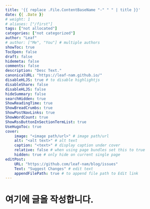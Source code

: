 ```yaml
---
title: '{{ replace .File.ContentBaseName "-" " " | title }}'
date: {{ .Date }}
# weight: 1
# aliases: ["/first"]
tags: ["not allocated"]
categories: ["not categorized"]
author: "Leaf"
# author: ["Me", "You"] # multiple authors
showToc: true
TocOpen: false
draft: false
hidemeta: false
comments: false
description: "Desc Text."
canonicalURL: "https://leaf-nam.github.io/"
disableHLJS: true # to disable highlightjs
disableShare: false
disableHLJS: false
hideSummary: false
searchHidden: true
ShowReadingTime: true
ShowBreadCrumbs: true
ShowPostNavLinks: true
ShowWordCount: true
ShowRssButtonInSectionTermList: true
UseHugoToc: true
cover:
    image: "<image path/url>" # image path/url
    alt: "<alt text>" # alt text
    caption: "<text>" # display caption under cover
    relative: false # when using page bundles set this to true
    hidden: true # only hide on current single page
editPost:
    URL: "https://github.com/leaf-nam/blog/issues"
    Text: "Suggest Changes" # edit text
    appendFilePath: true # to append file path to Edit link
---
```


# 여기에 글을 작성합니다.
